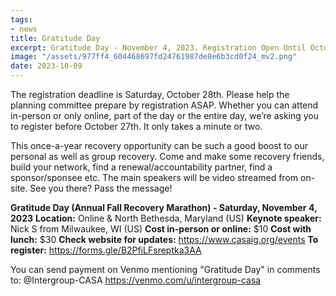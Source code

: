 ```yaml
---
tags:
- news
title: Gratitude Day
excerpt: Gratitude Day - November 4, 2023. Registration Open Until October 28, 2023
image: "/assets/977ff4_604468697fd24761987de8e6b3cd0f24_mv2.png"
date: 2023-10-09
---
```


The registration deadline is Saturday, October 28th. Please help the planning committee prepare by registration ASAP. Whether you can attend in-person or only online, part of the day or the entire day, we’re asking you to register before October 27th. It only takes a minute or two.

This once-a-year recovery opportunity can be such a good boost to our personal as well as group recovery. Come and make some recovery friends, build your network, find a renewal/accountability partner, find a sponsor/sponsee etc. The main speakers will be video streamed from on-site. See you there? Pass the message!


**Gratitude Day (Annual Fall Recovery Marathon) - Saturday, November 4, 2023**
**Location:** Online & North Bethesda, Maryland (US)
**Keynote speaker:** Nick S from Milwaukee, WI (US)
**Cost in-person or online:** $10
**Cost with lunch:** $30
**Check website for updates:** https://www.casaig.org/events
**To register:** https://forms.gle/B2PfiLFsreptka3AA

You can send payment on Venmo mentioning "Gratitude Day" in comments to: @Intergroup-CASA
https://venmo.com/u/intergroup-casa